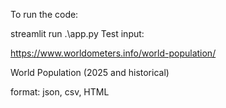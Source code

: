 To run the code:

  streamlit run .\app.py
Test input:

https://www.worldometers.info/world-population/

World Population (2025 and historical)

format: json, csv, HTML
